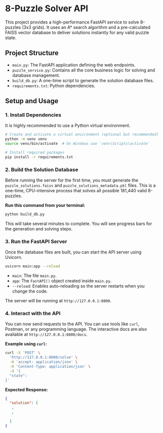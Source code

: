 # 8-Puzzle Solver API

This project provides a high-performance FastAPI service to solve 8-puzzles (3x3 grids). It uses an A\* search algorithm and a pre-calculated FAISS vector database to deliver solutions instantly for any valid puzzle state.

## Project Structure

-   `main.py`: The FastAPI application defining the web endpoints.
-   `puzzle_service.py`: Contains all the core business logic for solving and database management.
-   `build_db.py`: A one-time script to generate the solution database files.
-   `requirements.txt`: Python dependencies.

## Setup and Usage

### 1. Install Dependencies

It is highly recommended to use a Python virtual environment.

```bash
# Create and activate a virtual environment (optional but recommended)
python -m venv venv
source venv/bin/activate  # On Windows use `venv\Scripts\activate`

# Install required packages
pip install -r requirements.txt
```

### 2. Build the Solution Database

Before running the server for the first time, you must generate the `puzzle_solutions.faiss` and `puzzle_solutions_metadata.pkl` files. This is a one-time, CPU-intensive process that solves all possible 181,440 valid 8-puzzles.

**Run this command from your terminal:**

```bash
python build_db.py
```

This will take several minutes to complete. You will see progress bars for the generation and solving steps.

### 3. Run the FastAPI Server

Once the database files are built, you can start the API server using Uvicorn.

```bash
uvicorn main:app --reload
```

-   `main`: The file `main.py`.
-   `app`: The `FastAPI()` object created inside `main.py`.
-   `--reload`: Enables auto-reloading so the server restarts when you change the code.

The server will be running at `http://127.0.0.1:8000`.

### 4. Interact with the API

You can now send requests to the API. You can use tools like `curl`, Postman, or any programming language. The interactive docs are also available at `http://127.0.0.1:8000/docs`.

**Example using `curl`:**

```bash
curl -X 'POST' \
  'http://127.0.0.1:8000/solve' \
  -H 'accept: application/json' \
  -H 'Content-Type: application/json' \
  -d '{
  "state":
}'
```

**Expected Response:**

```json
{
  "solution": [
   ,
   ,
   
  ]
}
```